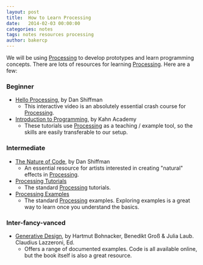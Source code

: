 ```yaml
---
layout: post
title:  How to Learn Processing
date:   2014-02-03 00:00:00
categories: notes
tags: notes resources processing
author: bakercp
---
```


We will be using [Processing][1] to develop prototypes and learn programming concepts.  There are lots of resources for learning [Processing][1].  Here are a few:

### Beginner
- [Hello Processing][2], by Dan Shiffman
    - This interactive video is an absolutely essential crash course for [Processing][1].
- [Introduction to Programming][5], by Kahn Academy
    - These tutorials use [Processing][1] as a teaching / example tool, so the skills are easily transferable to our setup.       

### Intermediate
- [The Nature of Code][3], by Dan Shiffman
    - An essential resource for artists interested in creating "natural" effects in [Processing][1].
-  [Processing Tutorials][4]
    - The standard [Processing][1] tutorials.
-  [Processing Examples][5]
    - The standard [Processing][1] examples.  Exploring examples is a great way to learn once you understand the basics.

### Inter-fancy-vanced
- [Generative Design][6], by Hartmut Bohnacker, Benedikt Groß & Julia Laub. Claudius Lazzeroni, Ed.
    - Offers a range of documented examples. Code is all available online, but the book itself is also a great resource.

[1]: http://processing.org/  "Processing"
[2]: http://hello.processing.org/  "Hello Processing"
[3]: http://natureofcode.com/ "The Nature of Code"
[4]: http://processing.org/tutorials/
[5]: https://www.khanacademy.org/cs/programming
[6]: http://www.generative-gestaltung.de/code "Generative Design"